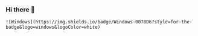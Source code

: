 ### Hi there 👋

	![Windows](https://img.shields.io/badge/Windows-0078D6?style=for-the-badge&logo=windows&logoColor=white)
